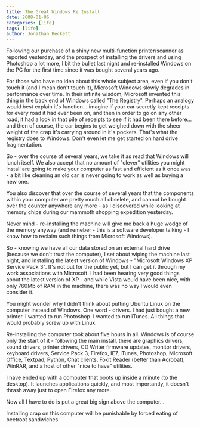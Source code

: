 ```yaml
---
title: The Great Windows Re Install
date: 2008-01-06
categories: [life]
tags: [life]
author: Jonathan Beckett
---
```


Following our purchase of a shiny new multi-function printer/scanner as reported yesterday, and the prospect of installing the drivers and using Photoshop a lot more, I bit the bullet last night and re-installed Windows on the PC for the first time since it was bought several years ago.

For those who have no idea about this whole subject area, even if you don't touch it (and I mean don't touch it), Microsoft Windows slowly degrades in performance over time. In their infinite wisdom, Microsoft invented this thing in the back end of Windows called "The Registry". Perhaps an analogy would best explain it's function... imagine if your car secretly kept receipts for every road it had ever been on, and then in order to go on any other road, it had a look in that pile of receipts to see if it had been there before... and then of course, the car begins to get weighed down with the sheer weight of the crap it's carrying around in it's pockets. That's what the registry does to Windows. Don't even let me get started on hard drive fragmentation.

So - over the course of several years, we take it as read that Windows will lunch itself. We also accept that no amount of "clever" utilities you might install are going to make your computer as fast and efficient as it once was - a bit like cleaning an old car is never going to work as well as buying a new one.

You also discover that over the course of several years that the components within your computer are pretty much all obselete, and cannot be bought over the counter anywhere any more - as I discovered while looking at memory chips during our mammoth shopping expedition yesterday.

Never mind - re-installing the machine will give me back a huge wodge of the memory anyway (and remeber - this is a software developer talking - I know how to reclaim such things from Microsoft Windows).

So - knowing we have all our data stored on an external hard drive (because we don't trust the computer), I set about wiping the machine last night, and installing the latest version of Windows - "Microsoft Windows XP Service Pack 3". It's not out for the public yet, but I can get it through my work associations with Microsoft. I had been hearing very good things about the latest version of XP - and while Vista would have been nice, with only 760Mb of RAM in the machine, there was no way I would even consider it.

You might wonder why I didn't think about putting Ubuntu Linux on the computer instead of Windows. One word - drivers. I had just bought a new printer. I wanted to run Photoshop. I wanted to run iTunes. All things that would probably screw up with Linux.

Re-installing the computer took about five hours in all. Windows is of course only the start of it - following the main install, there are graphics drivers, sound drivers, printer drivers, CD Writer firmware updates, monitor drivers, keyboard drivers, Service Pack 3, Firefox, IE7, iTunes, Photoshop, Microsoft Office, Textpad, Python, Chat clients, Foxit Reader (better than Acrobat), WinRAR, and a host of other "nice to have" utilities.

I have ended up with a computer that boots up inside a minute (to the desktop). It launches applications quickly, and most importantly, it doesn't thrash away just to open Firefox any more.

Now all I have to do is put a great big sign above the computer...

Installing crap on this computer will be punishable by forced eating of beetroot sandwiches